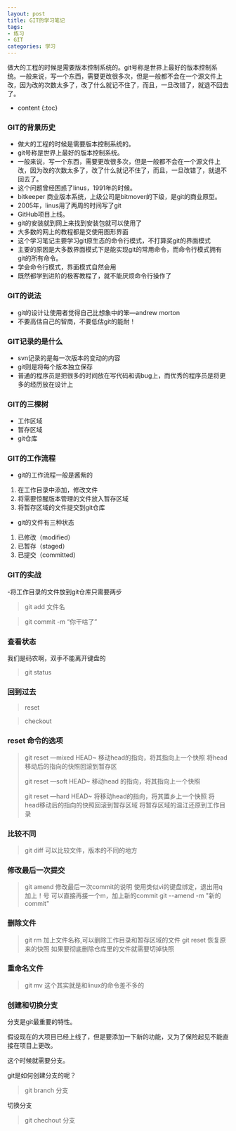 ```yaml
---
layout: post
title: GIT的学习笔记
tags:
- 练习
- GIT
categories: 学习
---
```

做大的工程的时候是需要版本控制系统的。git号称是世界上最好的版本控制系统。一般来说，写一个东西，需要更改很多次，但是一般都不会在一个源文件上改，因为改的次数太多了，改了什么就记不住了，而且，一旦改错了，就退不回去了。




* content
{:toc}

### GIT的背景历史
- 做大的工程的时候是需要版本控制系统的。
- git号称是世界上最好的版本控制系统。
- 一般来说，写一个东西，需要更改很多次，但是一般都不会在一个源文件上改，因为改的次数太多了，改了什么就记不住了，而且，一旦改错了，就退不回去了。
- 这个问题曾经困惑了linus，1991年的时候。
- bitkeeper 商业版本系统，上级公司是bitmover的下级，是git的商业原型。
- 2005年，linus用了两周的时间写了git
- GitHub项目上线。
- git的安装就到网上来找到安装包就可以使用了
- 大多数的网上的教程都是交使用图形界面
- 这个学习笔记主要学习git原生态的命令行模式，不打算奖git的界面模式
- 主要的原因是大多数界面模式下是能实现git的常用命令，而命令行模式拥有git的所有命令。
- 学会命令行模式，界面模式自然会用
- 既然都学到进阶的极客教程了，就不能厌烦命令行操作了

### GIT的说法
- git的设计让使用者觉得自己比想象中的笨—andrew morton
- 不要高估自己的智商，不要低估git的能耐！

### GIT记录的是什么
- svn记录的是每一次版本的变动的内容
- git则是将每个版本独立保存
- 普通的程序员是把很多的时间放在写代码和调bug上，而优秀的程序员是将更多的经历放在设计上

### GIT的三棵树
- 工作区域
- 暂存区域
- git仓库

### GIT的工作流程
- git的工作流程一般是酱紫的
1. 在工作目录中添加，修改文件
2. 将需要惊醒版本管理的文件放入暂存区域
3. 将暂存区域的文件提交到git仓库
- git的文件有三种状态
1. 已修改（modified）
2. 已暂存（staged）
3. 已提交（committed）

### GIT的实战

-将工作目录的文件放到git仓库只需要两步

> git add 文件名

> git commit -m “你干啥了”

### 查看状态
我们是码农啊，双手不能离开键盘的

> git status

### 回到过去
> reset

> checkout

### reset 命令的选项
> git reset —mixed HEAD~
> 移动head的指向，将其指向上一个快照
> 将head移动后的指向的快照回滚到暂存区
> 
> git reset —soft HEAD~
> 移动head 的指向，将其指向上一个快照
> 
> git reset —hard HEAD~
> 将移动head的指向，将其置乡上一个快照
> 将head移动后的指向的快照回滚到暂存区域
> 将暂存区域的温江还原到工作目录

### 比较不同
> git diff
> 可以比较文件，版本的不同的地方

### 修改最后一次提交
> git amend
> 修改最后一次commit的说明
> 使用类似vi的键盘绑定，退出用q加上！号
> 可以直接再接一个m，加上新的commit
> git --amend -m "新的commit"

### 删除文件
> git rm 加上文件名称,可以删除工作目录和暂存区域的文件
> git reset 恢复原来的快照
> 如果要彻底删除仓库里的文件就需要切掉快照

### 重命名文件
> git mv 这个其实就是和linux的命令差不多的

### 创建和切换分支
分支是git最重要的特性。

假设现在的大项目已经上线了，但是要添加一下新的功能，又为了保险起见不能直接在项目上更改。

这个时候就需要分支。

git是如何创建分支的呢？

> git branch 分支

切换分支

> git chechout 分支
